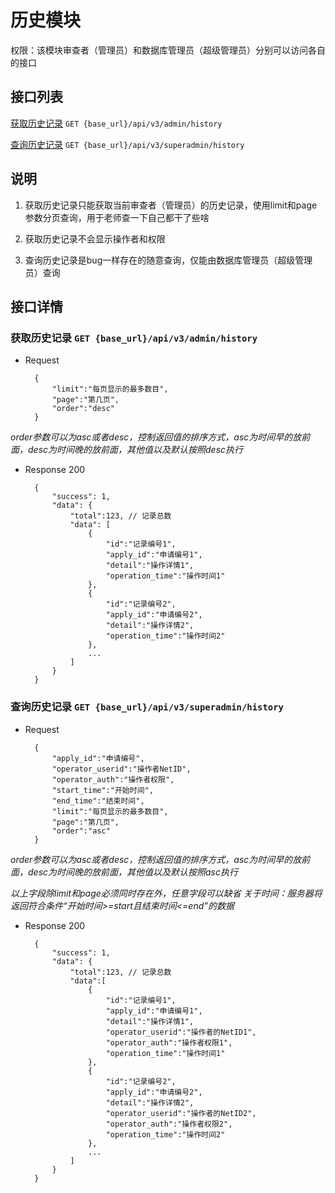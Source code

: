 # 历史模块

权限：该模块审查者（管理员）和数据库管理员（超级管理员）分别可以访问各自的接口

## 接口列表

[获取历史记录](#get_admin_history) `GET {base_url}/api/v3/admin/history`

[查询历史记录](#get_superadmin_history) `GET {base_url}/api/v3/superadmin/history`

## 说明

1. 获取历史记录只能获取当前审查者（管理员）的历史记录，使用limit和page参数分页查询，用于老师查一下自己都干了些啥

2. 获取历史记录不会显示操作者和权限

3. 查询历史记录是bug一样存在的随意查询，仅能由数据库管理员（超级管理员）查询

## 接口详情

<a name="get_admin_history"></a>

### 获取历史记录 `GET {base_url}/api/v3/admin/history`

+ Request

        {
            "limit":"每页显示的最多数目",
            "page":"第几页",
            "order":"desc"
        }

_order参数可以为asc或者desc，控制返回值的排序方式，asc为时间早的放前面，desc为时间晚的放前面，其他值以及默认按照desc执行_

+ Response 200

        {
            "success": 1,
            "data": {
                "total":123, // 记录总数
                "data": [
                    {
                        "id":"记录编号1",
                        "apply_id":"申请编号1",
                        "detail":"操作详情1",
                        "operation_time":"操作时间1"
                    },
                    {
                        "id":"记录编号2",
                        "apply_id":"申请编号2",
                        "detail":"操作详情2",
                        "operation_time":"操作时间2"
                    },
                    ...
                ]
            }
        }

<a name="get_superadmin_history"></a>

### 查询历史记录 `GET {base_url}/api/v3/superadmin/history`

+ Request

        {
            "apply_id":"申请编号",
            "operator_userid":"操作者NetID",
            "operator_auth":"操作者权限",
            "start_time":"开始时间",
            "end_time":"结束时间",
            "limit":"每页显示的最多数目",
            "page":"第几页",
            "order":"asc"
        }

_order参数可以为asc或者desc，控制返回值的排序方式，asc为时间早的放前面，desc为时间晚的放前面，其他值以及默认按照asc执行_

_以上字段除limit和page必须同时存在外，任意字段可以缺省_
_关于时间：服务器将返回符合条件“开始时间>=start且结束时间<=end”的数据_

+ Response 200

        {
            "success": 1,
            "data": {
                "total":123, // 记录总数
                "data":[
                    {
                        "id":"记录编号1",
                        "apply_id":"申请编号1",
                        "detail":"操作详情1",
                        "operator_userid":"操作者的NetID1",
                        "operator_auth":"操作者权限1",
                        "operation_time":"操作时间1"
                    },
                    {
                        "id":"记录编号2",
                        "apply_id":"申请编号2",
                        "detail":"操作详情2",
                        "operator_userid":"操作者的NetID2",
                        "operator_auth":"操作者权限2",
                        "operation_time":"操作时间2"
                    },
                    ...
                ]
            }
        }
